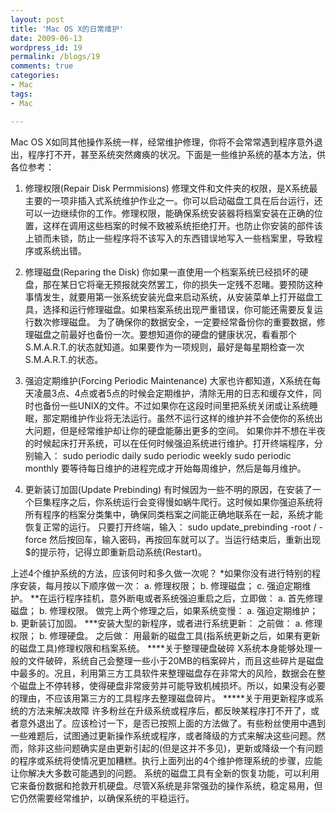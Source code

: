 ```yaml
---
layout: post
title: 'Mac OS X的日常维护'
date: 2009-06-13
wordpress_id: 19
permalink: /blogs/19
comments: true
categories:
- Mac
tags:
- Mac

---
```

Mac OS X如同其他操作系统一样，经常维护修理，你将不会常常遇到程序意外退出，程序打不开，甚至系统突然瘫痪的状况。下面是一些维护系统的基本方法，供各位参考：
1. 修理权限(Repair Disk Permmisions) 修理文件和文件夹的权限，是X系统最主要的一项非插入式系统维护作业之一。你可以启动磁盘工具在后台运行，还可以一边继续你的工作。修理权限，能确保系统安装器将档案安装在正确的位置，这样在调用这些档案的时候不致被系统拒绝打开。也防止你安装的部件该上锁而未锁，防止一些程序将不该写入的东西错误地写入一些档案里，导致程序或系统出错。

2. 修理磁盘(Reparing the Disk) 你如果一直使用一个档案系统已经损坏的硬盘，那在某日它将毫无预报就突然罢工，你的损失一定残不忍睹。要预防这种事情发生，就要用第一张系统安装光盘来启动系统，从安装菜单上打开磁盘工具，选择和运行修理磁盘。如果档案系统出现严重错误，你可能还需要反复运行数次修理磁盘。
为了确保你的数据安全，一定要经常备份你的重要数据，修理磁盘之前最好也备份一次。要想知道你的硬盘的健康状况，看看那个S.M.A.R.T.的状态就知道。如果要作为一项规则，最好是每星期检查一次S.M.A.R.T.的状态。

3. 强迫定期维护(Forcing Periodic Maintenance) 大家也许都知道，X系统在每天凌晨3点、4点或者5点的时候会定期维护，清除无用的日志和缓存文件，同时也备份一些UNIX的文件。不过如果你在这段时间里把系统关闭或让系统睡眠，那定期维护作业将无法运行。虽然不运行这样的维护并不会使你的系统出大问题，但是经常维护却让你的硬盘能藤出更多的空间。
如果你并不想在半夜的时候起床打开系统，可以在任何时候强迫系统进行维护。打开终端程序，分别输入：
sudo periodic daily
sudo periodic weekly
sudo periodic monthly
要等待每日维护的进程完成才开始每周维护，然后是每月维护。

4. 更新装订加固(Update Prebinding) 有时候因为一些不明的原因，在安装了一个巨集程序之后，你系统运行会变得慢如蜗牛爬行。这时候如果你强迫系统将所有程序的档案分类集中，确保同类档案之间能正确地联系在一起，系统才能恢复正常的运行。
只要打开终端，输入：
sudo update_prebinding -root / -force
然后按回车，输入密码，再按回车就可以了。当运行结束后，重新出现$的提示符，记得立即重新启动系统(Restart)。

上述4个维护系统的方法，应该何时和多久做一次呢？
*如果你没有进行特别的程序安装，每月按以下顺序做一次： a. 修理权限； b. 修理磁盘； c. 强迫定期维护。
**在运行程序挂机，意外断电或者系统强迫重启之后，立即做： a. 首先修理磁盘； b. 修理权限。
做完上两个修理之后，如果系统变慢： a. 强迫定期维护； b. 更新装订加固。
***安装大型的新程序，或者进行系统更新： 之前做： a. 修理权限； b. 修理硬盘。
之后做： 用最新的磁盘工具(指系统更新之后，如果有更新的磁盘工具)修理权限和档案系统。
****关于整理硬盘破碎 X系统本身能够处理一般的文件破碎，系统自己会整理一些小于20MB的档案碎片，而且这些碎片是磁盘中最多的。况且，利用第三方工具软件来整理磁盘存在非常大的风险，数据会在整个磁盘上不停转移，使得硬盘非常疲劳并可能导致机械损坏。所以，如果没有必要的理由，不应该用第三方的工具程序去整理磁盘碎片。
*****关于用更新程序或系统的方法来解决故障 许多粉丝在升级系统或程序后，都反映某程序打不开了，或者意外退出了。应该检讨一下，是否已按照上面的方法做了。有些粉丝使用中遇到一些难题后，试图通过更新操作系统或程序，或者降级的方式来解决这些问题。然而，除非这些问题确实是由更新引起的(但是这并不多见)，更新或降级一个有问题的程序或系统将使情况更加糟糕。执行上面列出的4个维护修理系统的步骤，应能让你解决大多数可能遇到的问题。
系统的磁盘工具有全新的恢复功能，可以利用它来备份数据和抢救开机硬盘。尽管X系统是非常强劲的操作系统，稳定易用，但它仍然需要经常维护，以确保系统的平稳运行。
